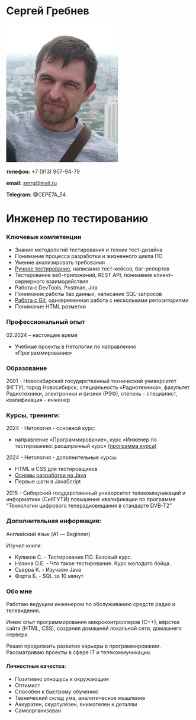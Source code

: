 # Сергей Гребнев

![фото](/img/serg.jpg)

**телефон:** +7 (913) 907-94-79

**email:** smrg@mail.ru

**Telegram:** @CEPE7A_54


# Инженер по тестированию


### Ключевые компетенции

- Знание методологий тестирования и техник тест-дизайна
- Понимание процесса разработки и жизненного цикла ПО
- Умение анализировать требования
- [Ручное тестирование](/img/certificate_01.pdf), написание тест-кейсов, баг-репортов
- Тестирование веб-приложений, REST API, понимание клиент-серверного взаимодействия
- Работа с DevTools, Postman, Jira
- Понимание работы баз данных, написание SQL-запросов
- [Работа с Git](/img/certificate_02.pdf), одновременная работа с несколькими репозиториями
- Понимание HTML разметки



### Профессиональный опыт
02.2024 – настоящее время
- Учебные проекты в Нетологии по направлению «Программирование»

### Образование
2001 - Новосибирский государственный технический университет (НГТУ), город Новосибирск,
специальность «Радиотехника», факультет Радиотехники, электроники и физики (РЭФ), степень - специалист, квалификация - инженер

### Курсы, тренинги:
2024 - 
Нетология - основной курс:
- направление «Программирование», курс «Инженер по тестированию: расширенный курс» [(программа курса)](https://netology.ru/programs/qa#/result_2)

2024 - 
Нетология - дополнительные курсы:
- HTML и CSS для тестировщиков
- [Основы разработки на Java](https://netology.ru/programs/java-free)
- Первые шаги в JavaScript

2015 - 
Сибирский государственный университет телекоммуникаций и информатики (СибГУТИ)
повышение квалификации по программе “Технологии цифрового телерадиовещания в стандарте DVB-T2”



### Дополнительная информация:
Английский язык (А1 — Beginner)

Изучил книги:
- Куликов С. - Тестирование ПО. Базовый курс.
- Назина О.Е. - Что такое тестирование. Курс молодого бойца.
- Сьерра К. - Изучаем Java
- Форта Б. - SQL за 10 минут

### Обо мне

Работаю ведущим инженером по обслуживанию средств радио и телевидения. 

Имею опыт программирования микроконтроллеров (С++), вёрстки сайта (HTML, CSS), создания домашней локальной сети, домашнего сервера.

Решил продолжить развитие карьеры в программировании. Рассматриваю проекты в сфере IT и телекоммуникации.

#### Личностные качества:
- Позитивно отношусь к окружающим
- Оптимист
- Способен к быстрому обучению
- Технический склад ума, аналитическое мышление
- Аккуратен, скурпулёзен, внимателен к деталям
- Самоорганизован
